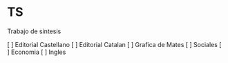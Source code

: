 # TS
Trabajo de sintesis

[ ] Editorial Castellano
[ ] Editorial Catalan
[ ] Grafica de Mates
[ ] Sociales
[ ] Economia
[ ] Ingles
